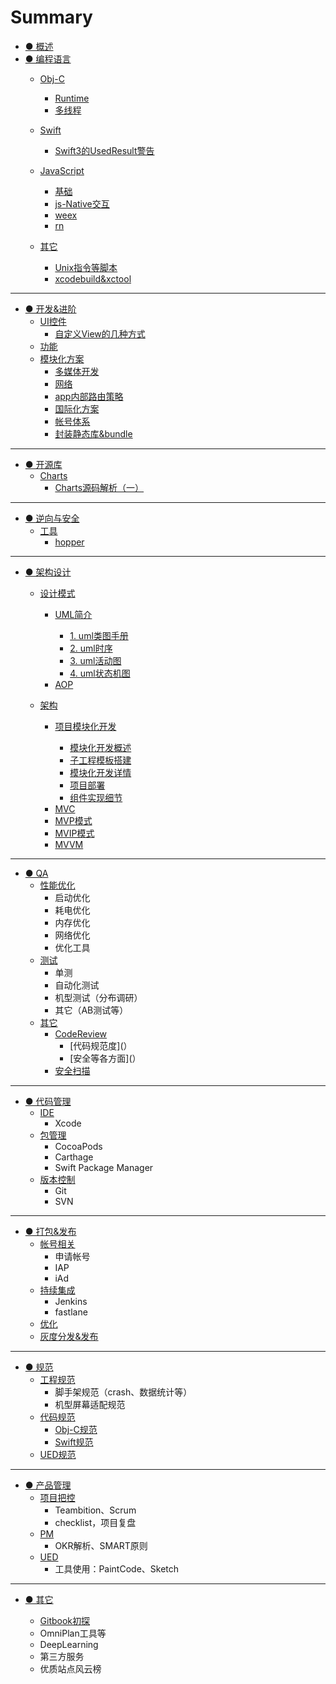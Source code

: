 # Summary

* [● 概述](README.md)
* [● 编程语言](编程语言/index.md)
    * [Obj-C](编程语言/Obj-C/index.md)
        * [Runtime](编程语言/Obj-C/Runtime/index.md)
        * [多线程](编程语言/Obj-C/多线程/index.md)
    * [Swift](编程语言/Swift/index.md)

    	* [Swift3的UsedResult警告](编程语言/Swift/Swift3的UsedResult警告.md)
    * [JavaScript](编程语言/JavaScript/index.md)
        * [基础](编程语言/JavaScript/基础/index.md)
        * [js-Native交互](编程语言/JavaScript/js-Native交互/index.md)
        * [weex](编程语言/JavaScript/weex/index.md)
        * [rn](编程语言/JavaScript/rn/index.md)
    * [其它](编程语言/其它/index.md)
        * [Unix指令等脚本](编程语言/其它/Unix指令等脚本/index.md)
        * [xcodebuild&xctool](编程语言/其它/脚本/index.md)

-----
* [● 开发&进阶](开发&进阶/index.md)
    * [UI控件](开发&进阶/UI控件/index.md)
        - [自定义View的几种方式](开发&进阶/UI控件/自定义View的几种方式.md)
    * [功能](开发&进阶/功能/index.md)
    * [模块化方案](开发&进阶/模块化方案/index.md)
        * [多媒体开发](开发&进阶/模块化方案/多媒体开发/index.md)
        * [网络](开发&进阶/模块化方案/网络/index.md)
        * [app内部路由策略](开发&进阶/模块化方案/app内部路由策略/index.md)
        * [国际化方案](开发&进阶/模块化方案/国际化方案/index.md)
        * [帐号体系](开发&进阶/模块化方案/帐号体系/index.md)
        * [封装静态库&bundle](开发&进阶/模块化方案/封装静态库&bundle/index.md)

-----
* [● 开源库](开源库/index.md)
    * [Charts](开源库/Charts/index.md)
        - [Charts源码解析（一）](开源库/Charts/Charts源码解析一.md)

-----
* [● 逆向与安全](逆向与安全/index.md)
    * [工具](逆向与安全/工具/index.md)
        - [hopper](逆向与安全/工具/Hopper&Charles的使用.md)

-----
* [● 架构设计](架构设计/index.md)
    * [设计模式](架构设计/设计模式/index.md)
        * [UML简介](架构设计/设计模式/UML简介/index.md)

			- [1. uml类图手册](架构设计/设计模式/UML简介/uml类图手册.md)
			- [2. uml时序](架构设计/设计模式/UML简介/uml时序.md)
        	- [3. uml活动图](架构设计/设计模式/UML简介/uml活动图.md)
        	- [4. uml状态机图](架构设计/设计模式/UML简介/uml状态机图.md)
        	
    	- [AOP](架构设计/设计模式/AOP.md)
    * [架构](架构设计/架构/index.md)

    	* [项目模块化开发](架构设计/架构/项目模块化开发/index.md)
    	
			- [模块化开发概述](架构设计/架构/项目模块化开发/iOS模块化开发概述.md)
    		- [子工程模板搭建](架构设计/架构/项目模块化开发/子工程模板搭建/iOS子工程模板搭建.md)
    		- [模块化开发详情](架构设计/架构/项目模块化开发/iOS模块化开发详情/iOS模块化开发详情.md)
    		- [项目部署](架构设计/架构/项目模块化开发/项目部署/项目部署.md)
    		- [组件实现细节](架构设计/架构/项目模块化开发/iOS组件实现.md)
    		
       - [MVC](架构设计/架构/MVC.md)
       * [MVP模式](架构设计/架构/MVP模式.md)
       * [MVIP模式](架构设计/架构/MVIP模式.md)
       - [MVVM](架构设计/架构/MVVM.md)

-----
* [● QA](QA/index.md)
    * [性能优化](QA/性能优化/index.md)
        * 启动优化
        * 耗电优化
        * 内存优化
        * 网络优化
        * 优化工具
    * [测试](QA/测试/index.md)
        * 单测
        * 自动化测试
        * 机型测试（分布调研）
        * 其它（AB测试等）
    * [其它](QA/其它/index.md)
        * [CodeReview](QA/其它/CodeReview/index.md)
            * [代码规范度](）
            * [安全等各方面](）
        * [安全扫描](QA/其它/安全扫描/index.md)

-----
* [● 代码管理](代码管理/index.md)
    * [IDE](代码管理/IDE/index.md)
        * Xcode
    * [包管理](代码管理/包管理/index.md)
        * CocoaPods
        * Carthage
        * Swift Package Manager
    * [版本控制](代码管理/版本控制/index.md)
        * Git
        * SVN

-----
* [● 打包&发布](打包&发布/index.md)
    * [帐号相关](打包&发布/帐号相关/index.md)
        * 申请帐号
        * IAP
        * iAd
    * [持续集成](打包&发布/持续集成/index.md)
        * Jenkins
        * fastlane
    * [优化](打包&发布/优化/index.md)
    * [灰度分发&发布](打包&发布/灰度分发&发布/index.md)

-----
* [● 规范](规范/index.md)
    * [工程规范](规范/工程规范/index.md)
        * 脚手架规范（crash、数据统计等）
        * 机型屏幕适配规范
    * [代码规范](规范/代码规范/index.md)
        * [Obj-C规范](规范/代码规范/Obj-C规范.md)
        * [Swift规范]()
    * [UED规范](规范/UED规范/index.md)

-----
* [● 产品管理](产品管理/index.md)
    * [项目把控](产品管理/项目把控/index.md)
        * Teambition、Scrum
        * checklist，项目复盘
    * [PM](产品管理/PM/index.md)
        * OKR解析、SMART原则
    * [UED](产品管理/UED/index.md)
        * 工具使用：PaintCode、Sketch

-----
* [● 其它](其它/index.md)

	* [Gitbook初探](其它/Gitbook初探.md)
	* OmniPlan工具等
 	* DeepLearning
  	* 第三方服务
  	* 优质站点风云榜

